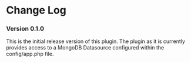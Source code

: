 # Change Log

### Version 0.1.0

This is the initial release version of this plugin.  The plugin as it is currently provides access to a MongoDB Datasource configured within the config/app.php file.
